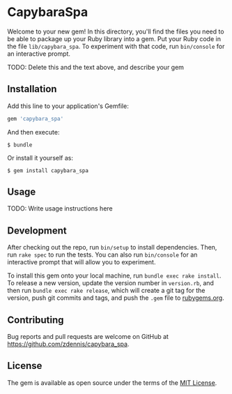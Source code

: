 # CapybaraSpa

Welcome to your new gem! In this directory, you'll find the files you need to be able to package up your Ruby library into a gem. Put your Ruby code in the file `lib/capybara_spa`. To experiment with that code, run `bin/console` for an interactive prompt.

TODO: Delete this and the text above, and describe your gem

## Installation

Add this line to your application's Gemfile:

```ruby
gem 'capybara_spa'
```

And then execute:

    $ bundle

Or install it yourself as:

    $ gem install capybara_spa

## Usage

TODO: Write usage instructions here

## Development

After checking out the repo, run `bin/setup` to install dependencies. Then, run `rake spec` to run the tests. You can also run `bin/console` for an interactive prompt that will allow you to experiment.

To install this gem onto your local machine, run `bundle exec rake install`. To release a new version, update the version number in `version.rb`, and then run `bundle exec rake release`, which will create a git tag for the version, push git commits and tags, and push the `.gem` file to [rubygems.org](https://rubygems.org).

## Contributing

Bug reports and pull requests are welcome on GitHub at https://github.com/zdennis/capybara_spa.

## License

The gem is available as open source under the terms of the [MIT License](https://opensource.org/licenses/MIT).
